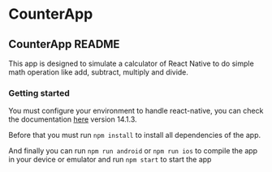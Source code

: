 # CounterApp

## CounterApp README

This app is designed to simulate a calculator of React Native to do simple math operation like add, subtract, multiply and divide.

### Getting started

You must configure your environment to handle react-native, you can check the documentation [here](https://reactnative.dev/docs/environment-setup) version 14.1.3.

Before that you must run `npm install` to install all dependencies of the app.

And finally you can run `npm run android` or `npm run ios` to compile the app in your device or emulator and run `npm start` to start the app&nbsp;
